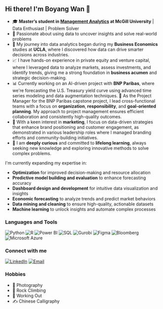 ## Hi there! I'm Boyang Wan 👋

- 🎓 **Master’s student in [Management Analytics](https://www.mcgill.ca/desautels/programs/mma) at McGill University** | Data Enthusiast | Problem Solver
- 🌟 Passionate about using data to uncover insights and solve real-world problems
- 🧠 My journey into data analytics began during my **Business Economics** studies at **UCLA**, where I discovered how data can drive smarter decisions across industries.
- 📈 I have hands-on experience in private equity and venture capital, where I leveraged data to analyze markets, assess investments, and identify trends, giving me a strong foundation in **business acumen** and strategic decision-making.
- 📊 Currently working on an AI-driven project with **BNP Paribas**, where we're forecasting the U.S. Treasury yield curve using advanced time series modeling and data augmentation techniques.
	🤝 As the Project Manager for the BNP Paribas capstone project, I lead cross-functional teams with a focus on **organization**, **responsibility**, and **goal-oriented planning**. My approach to project management ensures efficient collaboration and consistently high-quality outcomes.
- 📢 With a keen interest in **marketing**, I focus on data-driven strategies that enhance brand positioning and customer engagement, as demonstrated in various leadership roles where I managed branding efforts and community-building initiatives.
- 🚀 I am **deeply curious** and committed to **lifelong learning**, always seeking new knowledge and exploring innovative methods to solve complex problems.

I'm currently expanding my expertise in:
- **Optimization** for improved decision-making and resource allocation
- **Predictive model building and evaluation** to enhance forecasting accuracy
- **Dashboard design and development** for intuitive data visualization and insights
- **Economic forecasting** to analyze trends and predict market behaviors
- **Data mining and cleaning** to ensure high-quality, actionable datasets
- **Machine learning** to unlock insights and automate complex processes

### Languages and Tools
![Python](https://img.shields.io/badge/-Python-3776AB?style=flat&logo=python&logoColor=white)
![R](https://img.shields.io/badge/-R-276DC3?style=flat&logo=r&logoColor=white)
![Power BI](https://img.shields.io/badge/-Power%20BI-F2C811?style=flat&logo=Power-BI&logoColor=black)
![SQL](https://img.shields.io/badge/-SQL-4479A1?style=flat&logo=MySQL&logoColor=white)
![Gurobi](https://img.shields.io/badge/-Gurobi-0093D0?style=flat&logo=gurobi&logoColor=white)
![Figma](https://img.shields.io/badge/-Figma-F24E1E?style=flat&logo=figma&logoColor=white)
![Bloomberg](https://img.shields.io/badge/-Bloomberg-010101?style=flat&logo=bloomberg&logoColor=white)
![Microsoft Azure](https://img.shields.io/badge/-Microsoft%20Azure-0078D4?style=flat&logo=microsoft-azure&logoColor=white)

### Connect with me
[![LinkedIn](https://img.shields.io/badge/-LinkedIn-blue?style=flat&logo=linkedin&logoColor=white)](https://linkedin.com/in/boyang-wan-2000)
[![Email](https://img.shields.io/badge/-Email-D14836?style=flat&logo=gmail&logoColor=white)](mailto:boyangwan12@gmail.com)

### Hobbies
- 📸 Photography
- 🧗 Rock Climbing
- 💪 Working Out
- ✍️ Chinese Calligraphy
